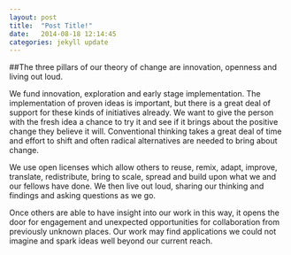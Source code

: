 ```yaml
---
layout: post
title:  "Post Title!"
date:   2014-08-18 12:14:45
categories: jekyll update
---
```

##The three pillars of our theory of change are innovation, openness and living out loud.

We fund innovation, exploration and early stage implementation. The implementation of proven ideas is important, but there is a great deal of support for these kinds of initiatives already. We want to give the person with the fresh idea a chance to try it and see if it brings about the positive change they  believe it will. Conventional thinking takes a great deal of time and effort to shift and often radical alternatives are needed to bring about change.

We use open licenses which allow others to reuse, remix, adapt, improve, translate, redistribute, bring to scale, spread and build upon what we and our fellows have done. We then live out loud, sharing our thinking and findings and asking questions as we go. 

Once others are able to have insight into our work in this way, it opens the door for engagement and unexpected opportunities for collaboration from previously unknown places. Our work may find applications we could not imagine and spark ideas well beyond our current reach.